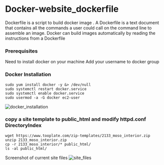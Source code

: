 # Docker-website_dockerfile
Dockerfile is a script to build docker image . A Dockerfile is a text document that contains all the commands a user could call on the command line to assemble an image. Docker can build images automatically by reading the instructions from a Dockerfile


### Prerequisites
Need to install docker on your machine
Add your username to docker group

### Docker Installation

```
sudo yum install docker -y &> /dev/null
sudo systemctl restart docker.service
sudo systemctl enable docker.service
sudo usermod -a -G docker ec2-user
```
![docker_installation](https://github.com/Nisha-Sugathan/Docker-Bind_mounting/assets/134600837/ba7797c4-9a73-4ce6-b593-2befa5850e0d)

### copy a site template to public_html and modify httpd.conf DirectoryIndex
```
wget https://www.tooplate.com/zip-templates/2133_moso_interior.zip
unzip 2133_moso_interior.zip
cp -r 2133_moso_interior/* public_html/
ls -al public_html/
```
Screenshot of current site files
![site_files](https://github.com/Nisha-Sugathan/Docker-website_dockerfile/assets/134600837/47b0928c-fc86-4ae6-a7a9-5f589c8e5efb)
